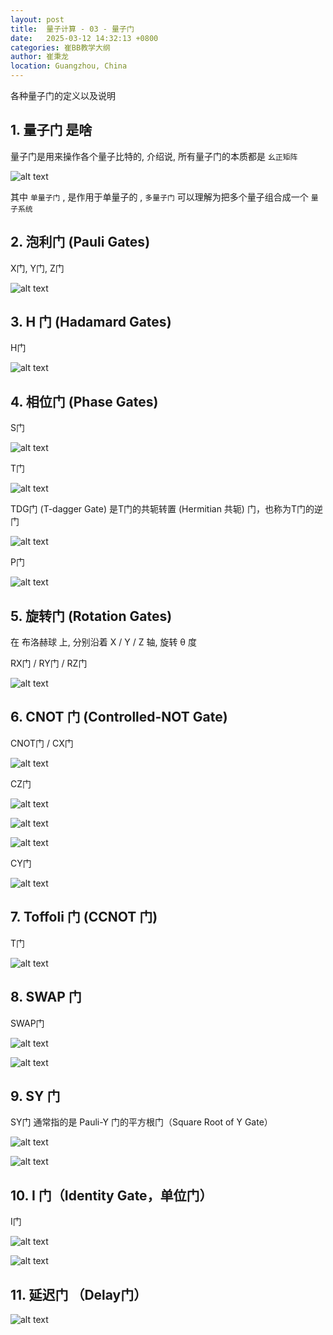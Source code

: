 ```yaml
---
layout: post
title:  量子计算 - 03 - 量子门
date:   2025-03-12 14:32:13 +0800
categories: 崔BB教学大纲
author: 崔秉龙
location: Guangzhou, China
---
```



各种量子门的定义以及说明

## 1. 量子门 是啥

量子门是用来操作各个量子比特的, 介绍说, 所有量子门的本质都是 `幺正矩阵`

![alt text](/photo/InPost/Learn/Quantum_computing/3/1.png)

其中 `单量子门` , 是作用于单量子的 , `多量子门` 可以理解为把多个量子组合成一个 `量子系统`

## 2. 泡利门 (Pauli Gates)

X门, Y门, Z门

![alt text](/photo/InPost/Learn/Quantum_computing/3/2.png)

## 3. H 门 (Hadamard Gates)

H门

![alt text](/photo/InPost/Learn/Quantum_computing/3/3.png)

## 4. 相位门 (Phase Gates)

S门

![alt text](/photo/InPost/Learn/Quantum_computing/3/4.png)

T门

![alt text](/photo/InPost/Learn/Quantum_computing/3/5.png)

TDG门 (T-dagger Gate) 是T门的共轭转置 (Hermitian 共轭) 门，也称为T门的逆门

![alt text](/photo/InPost/Learn/Quantum_computing/3/16.png)

P门

![alt text](/photo/InPost/Learn/Quantum_computing/3/11.png)

## 5. 旋转门 (Rotation Gates)

在 布洛赫球 上, 分别沿着 X / Y / Z 轴, 旋转 θ 度

RX门 / RY门 / RZ门

![alt text](/photo/InPost/Learn/Quantum_computing/3/6.png)

## 6. CNOT 门 (Controlled-NOT Gate)

CNOT门 / CX门

![alt text](/photo/InPost/Learn/Quantum_computing/3/7.png)

CZ门

![alt text](/photo/InPost/Learn/Quantum_computing/3/18.png)

![alt text](/photo/InPost/Learn/Quantum_computing/3/19.png)

![alt text](/photo/InPost/Learn/Quantum_computing/3/20.png)

CY门

![alt text](/photo/InPost/Learn/Quantum_computing/3/21.png)

## 7. Toffoli 门 (CCNOT 门)

T门

![alt text](/photo/InPost/Learn/Quantum_computing/3/8.png)

## 8. SWAP 门

SWAP门

![alt text](/photo/InPost/Learn/Quantum_computing/3/9.png)

![alt text](/photo/InPost/Learn/Quantum_computing/3/10.png)

## 9. SY 门

SY门 通常指的是 Pauli-Y 门的平方根门（Square Root of Y Gate）

![alt text](/photo/InPost/Learn/Quantum_computing/3/12.png)

![alt text](/photo/InPost/Learn/Quantum_computing/3/13.png)

## 10. I 门（Identity Gate，单位门）

I门

![alt text](/photo/InPost/Learn/Quantum_computing/3/14.png)

![alt text](/photo/InPost/Learn/Quantum_computing/3/15.png)

## 11. 延迟门 （Delay门）

![alt text](/photo/InPost/Learn/Quantum_computing/3/17.png)